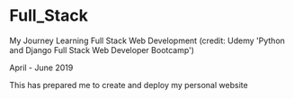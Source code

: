 # Full_Stack
My Journey Learning Full Stack Web Development
(credit: Udemy 'Python and Django Full Stack Web Developer Bootcamp')

April - June 2019

This has prepared me to create and deploy my personal website
